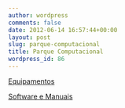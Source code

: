 ```yaml
---
author: wordpress
comments: false
date: 2012-06-14 16:57:44+00:00
layout: post
slug: parque-computacional
title: Parque Computacional
wordpress_id: 86
---
```


[Equipamentos](/cenapad-rj/parque-computacional/equipamentos/)

[Software e Manuais](/cenapad-rj/parque-computacional/software-e-manuais/)
